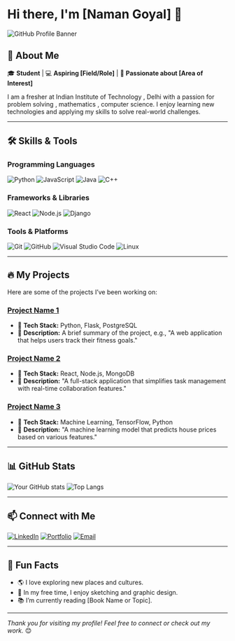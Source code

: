 # Hi there, I'm [Naman Goyal] 👋

![GitHub Profile Banner](https://yourbannerimageurl.com) <!-- Add a custom banner image link or comment this line if not available -->

## 🚀 About Me

🎓 **Student** | 💻 **Aspiring [Field/Role]** | 🌟 **Passionate about [Area of Interest]**

I am a fresher at Indian Institute of Technology , Delhi  with a passion for problem solving , mathematics  , computer science. I enjoy learning new technologies and applying my skills to solve real-world challenges.

---

## 🛠️ Skills & Tools

### Programming Languages
![Python](https://img.shields.io/badge/-Python-3776AB?logo=python&logoColor=white)
![JavaScript](https://img.shields.io/badge/-JavaScript-F7DF1E?logo=javascript&logoColor=black)
![Java](https://img.shields.io/badge/-Java-007396?logo=java&logoColor=white)
![C++](https://img.shields.io/badge/-C++-00599C?logo=cplusplus&logoColor=white)

### Frameworks & Libraries
![React](https://img.shields.io/badge/-React-61DAFB?logo=react&logoColor=black)
![Node.js](https://img.shields.io/badge/-Node.js-339933?logo=node.js&logoColor=white)
![Django](https://img.shields.io/badge/-Django-092E20?logo=django&logoColor=white)

### Tools & Platforms
![Git](https://img.shields.io/badge/-Git-F05032?logo=git&logoColor=white)
![GitHub](https://img.shields.io/badge/-GitHub-181717?logo=github&logoColor=white)
![Visual Studio Code](https://img.shields.io/badge/-VS_Code-007ACC?logo=visual-studio-code&logoColor=white)
![Linux](https://img.shields.io/badge/-Linux-FCC624?logo=linux&logoColor=black)

---

## 🔥 My Projects

Here are some of the projects I’ve been working on:

### [Project Name 1](https://github.com/yourusername/project-name-1)
- 🚀 **Tech Stack:** Python, Flask, PostgreSQL
- 📖 **Description:** A brief summary of the project, e.g., "A web application that helps users track their fitness goals."

### [Project Name 2](https://github.com/yourusername/project-name-2)
- 🚀 **Tech Stack:** React, Node.js, MongoDB
- 📖 **Description:** "A full-stack application that simplifies task management with real-time collaboration features."

### [Project Name 3](https://github.com/yourusername/project-name-3)
- 🚀 **Tech Stack:** Machine Learning, TensorFlow, Python
- 📖 **Description:** "A machine learning model that predicts house prices based on various features."

---

## 📊 GitHub Stats

![Your GitHub stats](https://github-readme-stats.vercel.app/api?username=yourusername&show_icons=true&theme=radical)
![Top Langs](https://github-readme-stats.vercel.app/api/top-langs/?username=yourusername&layout=compact&theme=radical)

---

## 📫 Connect with Me

[![LinkedIn](https://img.shields.io/badge/-LinkedIn-0A66C2?logo=linkedin&logoColor=white)](https://www.linkedin.com/in/yourlinkedin)
[![Portfolio](https://img.shields.io/badge/-Portfolio-FF5722?logo=google-chrome&logoColor=white)](https://yourportfolio.com)
[![Email](https://img.shields.io/badge/-Email-EA4335?logo=gmail&logoColor=white)](mailto:your.email@example.com)

---

## 🌱 Fun Facts

- 🌎 I love exploring new places and cultures.
- 🎨 In my free time, I enjoy sketching and graphic design.
- 📚 I’m currently reading [Book Name or Topic].

---

_Thank you for visiting my profile! Feel free to connect or check out my work._ 😊

